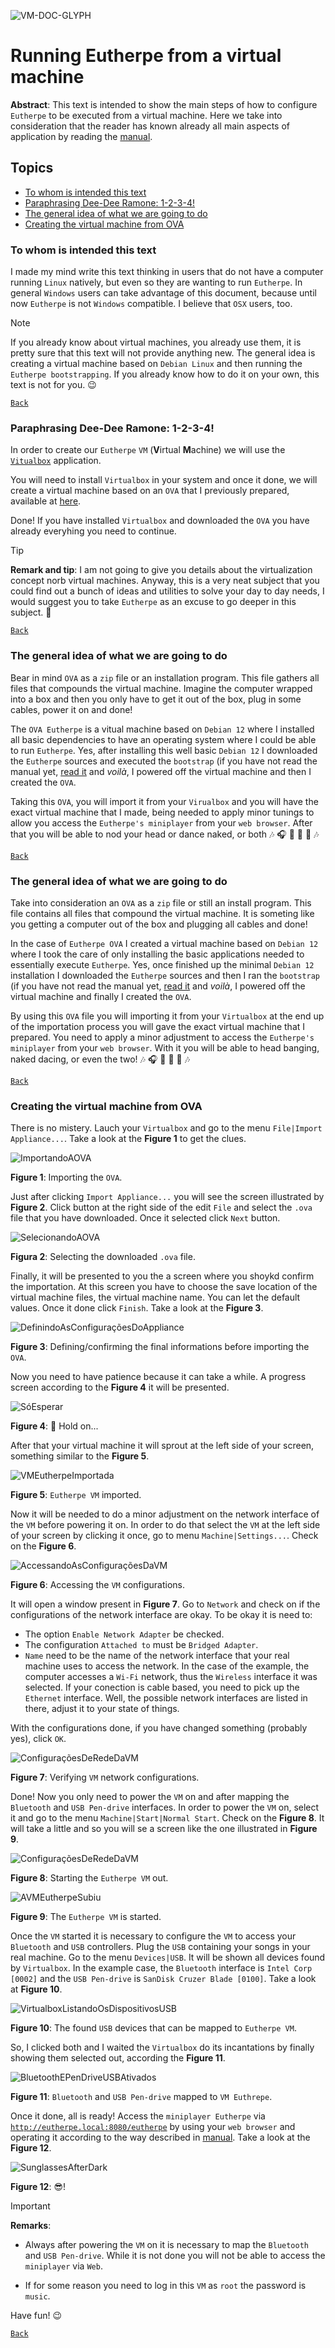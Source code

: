 ![VM-DOC-GLYPH](figures/vm-doc-glyph.png)
# Running Eutherpe from a virtual machine

**Abstract**: This text is intended to show the main steps of how to configure `Eutherpe`
to be executed from a virtual machine. Here we take into consideration that the reader
has known already all main aspects of application by reading the [manual](MANUAL-EN.md).

## Topics

- [To whom is intended this text](#to-whom-is-intended-this-text)
- [Paraphrasing Dee-Dee Ramone: 1-2-3-4!](#paraphrasing-dee-dee-ramone-1-2-3-4)
- [The general idea of what we are going to do](#the-general-idea-of-what-we-are-going-to-do)
- [Creating the virtual machine from OVA](#creating-the-virtual-machine-from-ova)

### To whom is intended this text

I made my mind write this text thinking in users that do not have a computer running `Linux` natively,
but even so they are wanting to run `Eutherpe`. In general `Windows` users can take advantage
of this document, because until now `Eutherpe` is not `Windows` compatible. I believe that `OSX`
users, too.

> [!NOTE]
> If you already know about virtual machines, you already use them, it is pretty sure that this
> text will not provide anything new. The general idea is creating a virtual machine based on
> `Debian Linux` and then running the `Eutherpe bootstrapping`. If you already know how to do it
> on your own, this text is not for you. :wink:

[`Back`](#topics)

### Paraphrasing Dee-Dee Ramone: 1-2-3-4!

In order to create our `Eutherpe` `VM` (**V**irtual **M**achine) we will use the [`Vitualbox`](https://www.virtualbox.org/Downloads)
application.

You will need to install `Virtualbox` in your system and once it done, we will create a virtual
machine based on an `OVA` that I previously prepared, available at [here](https://drive.google.com/file/d/1_Ees6sOIdeSANgAK8wTTeyhds_dnkmeC/view?usp=sharing).

Done! If you have installed `Virtualbox` and downloaded the `OVA` you have already everyhing you
need to continue.

> [!TIP]
> **Remark and tip**: I am not going to give you details about the virtualization concept norb
> virtual machines. Anyway, this is a very neat subject that you could find out a bunch of ideas
> and utilities to solve your day to day needs, I would suggest you to take `Eutherpe` as an excuse
> to go deeper in this subject. :dart:

[`Back`](#topics)

### The general idea of what we are going to do

Bear in mind `OVA` as a `zip` file or an installation program. This file gathers all files that
compounds the virtual machine. Imagine the computer wrapped into a box and then you only have
to get it out of the box, plug in some cables, power it on and done!

The `OVA Eutherpe` is a vitual machine based on `Debian 12` where I installed all basic dependencies
to have an operating system where I could be able to run `Eutherpe`. Yes, after installing this
well basic `Debian 12` I downloaded the `Eutherpe` sources and executed the `bootstrap` (if you have
not read the manual yet, [read it](MANUAL-EN.md) and *voilà*, I powered off the virtual machine
and then I created the `OVA`.

Taking this `OVA`, you will import it from your `Virualbox` and you will have the exact virtual
machine that I made, being needed to apply minor tunings to allow you access the `Eutherpe's
miniplayer` from your `web browser`. After that you will be able to nod your head or dance naked, 
or both :notes: :headphones: :guitar: :microphone: :dancer: :notes:

[`Back`](#topics)

### The general idea of what we are going to do

Take into consideration an `OVA` as a `zip` file or still an install program. This file contains
all files that compound the virtual machine. It is someting like you getting a computer out of
the box and plugging all cables and done!

In the case of `Eutherpe OVA` I created a virtual machine based on `Debian 12` where I took the
care of only installing the basic applications needed to essentially execute `Eutherpe`. Yes, once
finished up the minimal `Debian 12` installation I downloaded the `Eutherpe` sources and then I
ran the `bootstrap` (if you have not read the manual yet, [read it](MANUAL-EN.md) and *voilà*,
I powered off the virtual machine and finally I created the `OVA`.

By using this `OVA` file you will importing it from your `Virtualbox` at the end up of the
importation process you will gave the exact virtual machine that I prepared. You need to apply
a minor adjustment to access the `Eutherpe's miniplayer` from your `web browser`. With it you
will be able to head banging, naked dacing, or even the two! :notes: :headphones: :guitar: :microphone: :dancer: :notes:

[`Back`](#topics)

### Creating the virtual machine from OVA

There is no mistery. Lauch your `Virtualbox` and go to the menu `File|Import Appliance...`. Take
a look at the **Figure 1** to get the clues.

![ImportandoAOVA](figures/eus-en-vm-001.png)

**Figure 1**: Importing the `OVA`.

Just after clicking `Import Appliance...` you will see the screen illustrated by **Figure 2**.
Click button at the right side of the edit `File` and select the `.ova` file that you have
downloaded. Once it selected click `Next` button.

![SelecionandoAOVA](figures/eus-en-vm-002.png)

**Figura 2**: Selecting the downloaded `.ova` file.

Finally, it will be presented to you the a screen where you shoykd confirm the importation.
At this screen you have to choose the save location of the virtual machine files, the virtual
machine name. You can let the default values. Once it done click `Finish`. Take a look at
the **Figure 3**.

![DefinindoAsConfiguraçõesDoAppliance](figures/eus-en-vm-003.png)

**Figure 3**: Defining/confirming the final informations before importing the `OVA`.

Now you need to have patience because it can take a while. A progress screen according to the
**Figure 4** it will be presented.

![SóEsperar](figures/eus-en-vm-004.png)

**Figure 4**: :snail: Hold on...

After that your virtual machine it will sprout at the left side of your screen, something
similar to the **Figure 5**.

![VMEutherpeImportada](figures/eus-en-vm-005.png)

**Figure 5**: `Eutherpe VM` imported.

Now it will be needed to do a minor adjustment on the network interface of the `VM` before
powering it on. In order to do that select the `VM` at the left side of your screen by clicking
it once, go to menu `Machine|Settings...`. Check on the **Figure 6**.

![AccessandoAsConfiguraçõesDaVM](figures/eus-en-vm-006.png)

**Figure 6**: Accessing the `VM` configurations.

It will open a window present in **Figure 7**. Go to `Network` and check on if the configurations
of the network interface are okay. To be okay it is need to:

- The option `Enable Network Adapter` be checked.
- The configuration `Attached to` must be `Bridged Adapter`.
- `Name` need to be the name of the network interface that your real machine uses to access
  the network. In the case of the example, the computer accesses a `Wi-Fi` network, thus the
  `Wireless` interface it was selected. If your conection is cable based, you need to pick up
  the `Ethernet` interface. Well, the possible network interfaces are listed in there, adjust
  it to your state of things.

With the configurations done, if you have changed something (probably yes), click `OK`.

![ConfiguraçõesDeRedeDaVM](figures/eus-en-vm-007.png)

**Figure 7**: Verifying `VM` network configurations.

Done! Now you only need to power the `VM` on and after mapping the `Bluetooth` and `USB Pen-drive`
interfaces. In order to power the `VM` on, select it and go to the menu `Machine|Start|Normal Start`.
Check on the **Figure 8**. It will take a little and so you will se a screen like the
one illustrated in **Figure 9**.

![ConfiguraçõesDeRedeDaVM](figures/eus-en-vm-008.png)

**Figure 8**: Starting the `Eutherpe VM` out.

![AVMEutherpeSubiu](figures/eus-en-vm-009.png)

**Figure 9**: The `Eutherpe VM` is started.

Once the `VM` started it is necessary to configure the `VM` to access your `Bluetooth` and `USB`
controllers. Plug the `USB` containing your songs in your real machine. Go to the menu `Devices|USB`.
It will be shown all devices found by `Virtualbox`. In the example case, the `Bluetooth` interface
is `Intel Corp [0002]` and the `USB Pen-drive` is `SanDisk Cruzer Blade [0100]`. Take a look at
**Figure 10**.

![VirtualboxListandoOsDispositivosUSB](figures/eus-en-vm-010.png)

**Figure 10**: The found `USB` devices that can be mapped to `Eutherpe VM`.

So, I clicked both and I waited the `Virtualbox` do its incantations by finally showing them
selected out, according the **Figure 11**.

![BluetoothEPenDriveUSBAtivados](figures/eus-en-vm-011.png)

**Figure 11**: `Bluetooth` and `USB Pen-drive` mapped to `VM Euthrepe`.

Once it done, all is ready! Access the `miniplayer Eutherpe` via [`http://eutherpe.local:8080/eutherpe`](http://eutherpe.local:8080/eutherpe) by using
your `web browser` and operating it according to the way described in [manual](MANUAL-EN.md).
Take a look at the **Figure 12**.

![SunglassesAfterDark](figures/eus-en-vm-012.png)

**Figure 12**: :sunglasses:!

> [!IMPORTANT]
> **Remarks**:
>
> - Always after powering the `VM` on it is necessary to map the `Bluetooth` and `USB Pen-drive`.
> While it is not done you will not be able to access the `miniplayer` via `Web`.
>
> - If for some reason you need to log in this `VM` as `root` the password is `music`.

Have fun! :wink:

[`Back`](#topics)

